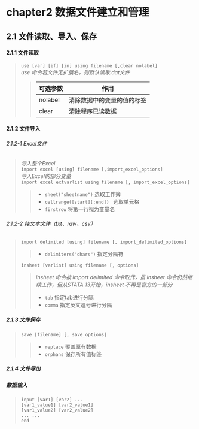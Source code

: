 # chapter2 数据文件建立和管理
## 2.1 文件读取、导入、保存
#### 2.1.1 文件读取
> `use [var] [if] [in] using filename [,clear nolabel]`  
> *use 命令若文件无扩展名，则默认读取.dat文件*
> > 可选参数 | 作用
> > ------------ | -------------
> > nolabel | 清除数据中的变量的值的标签
> > clear | 清除程序已读数据  

  
#### 2.1.2 文件导入
###### 2.1.2-1 Excel文件
> *导入整个Excel*  
>  `import excel [using] filename [,import_excel_options]`  
> *导入Excel的部分变量*  
>  `import excel extvarlist using filename [, import_excel_options]`
> > * `sheet("sheetname")` 选取工作簿
> > * `cellrange([start][:end]) ` 选取单元格
> > * `firstrow` 将第一行视为变量名
###### 2.1.2-2 纯文本文件（txt、raw、csv）
> `import delimited [using] filename [, import_delimited_options]`
> > * `delimiters("chars")` 指定分隔符
>   
> `insheet [varlist] using filename [, options]`
> > *insheet 命令被 import delimited 命令取代，虽 insheet 命令仍然继续工作，但从STATA 13开始，insheet 不再是官方的一部分*
> > * `tab` 指定tab进行分隔
> > * `comma` 指定英文逗号进行分隔  
  
##### 2.1.3 文件保存
> `save [filename] [, save_options]`
> > * `replace` 覆盖原有数据
> > * `orphans` 保存所有值标签  
  
##### 2.1.4 文件导出

##### 数据输入
> `input [var1] [var2] ...`  
> `[var1_value1] [var2_value1]`  
> `[var1_value2] [var2_value2]`  
> `... ...`  
> `end`  